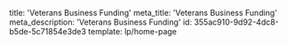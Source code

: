 title: 'Veterans Business Funding'
meta_title: 'Veterans Business Funding'
meta_description: 'Veterans Business Funding'
id: 355ac910-9d92-4dc8-b5de-5c71854e3de3
template: lp/home-page